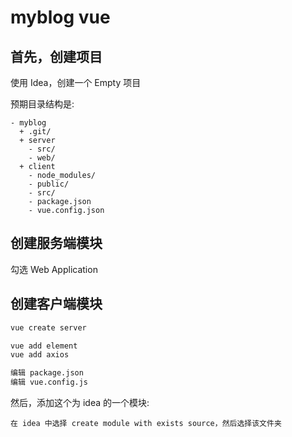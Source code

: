 # myblog vue


## 首先，创建项目

使用 Idea，创建一个 Empty 项目

预期目录结构是:
```
- myblog
  + .git/
  + server
    - src/
    - web/
  + client
    - node_modules/
    - public/
    - src/
    - package.json
    - vue.config.json
```

## 创建服务端模块

勾选 Web Application

## 创建客户端模块

```sh
vue create server

vue add element
vue add axios

编辑 package.json
编辑 vue.config.js
```

然后，添加这个为 idea 的一个模块:
```
在 idea 中选择 create module with exists source，然后选择该文件夹
```